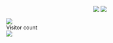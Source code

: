 <!-- ![](https://media0.giphy.com/media/3otPorWLQJq5GmHRtu/giphy.gif)
 -->

<p align="center"> 

<picture>
<source 
  srcset="https://github-readme-stats.vercel.app/api?username=emannocum&show_icons=true&theme=dark&count_private=true&card_width=1000"
  media="(prefers-color-scheme: dark)"
/>
<source
  srcset="https://github-readme-stats.vercel.app/api?username=emannocum&show_icons=true&count_private=true&card_width=1000"
  media="(prefers-color-scheme: light), (prefers-color-scheme: no-preference)"
/>
<img src="https://github-readme-stats.vercel.app/api?username=emannocum&show_icons=true&count_private=true&card_width=1000"/>
</picture> 
 

 
<picture>
<source 
  srcset="[https://github-readme-stats.vercel.app/api/top-langs/?username=emannocum&langs_count=8&hide=html"
  media="(prefers-color-scheme: dark)"
/>
<source
  srcset="https://github-readme-stats.vercel.app/api/top-langs/?username=emannocum&langs_count=8&hide=html"
  media="(prefers-color-scheme: light), (prefers-color-scheme: no-preference)"
/>
<img src="https://github-readme-stats.vercel.app/api/top-langs/?username=emannocum&langs_count=8&hide=html"/>
</picture> 
 
 
<a href=#><img src="contributions.svg"></a>
  <br>Visitor count<br>
  <img align="center" src="https://profile-counter.glitch.me/HiImMadoxx69/count.svg" style ="width: 'auto'"/>
</p>
